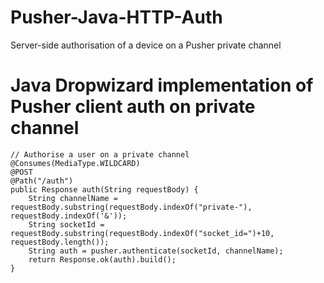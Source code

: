 # Pusher-Java-HTTP-Auth
Server-side authorisation of a device on a Pusher private channel

# Java Dropwizard implementation of Pusher client auth on private channel

    // Authorise a user on a private channel
    @Consumes(MediaType.WILDCARD)
    @POST
    @Path("/auth")
    public Response auth(String requestBody) {
        String channelName = requestBody.substring(requestBody.indexOf("private-"), requestBody.indexOf('&'));
        String socketId = requestBody.substring(requestBody.indexOf("socket_id=")+10, requestBody.length());
        String auth = pusher.authenticate(socketId, channelName);
        return Response.ok(auth).build();
    }
